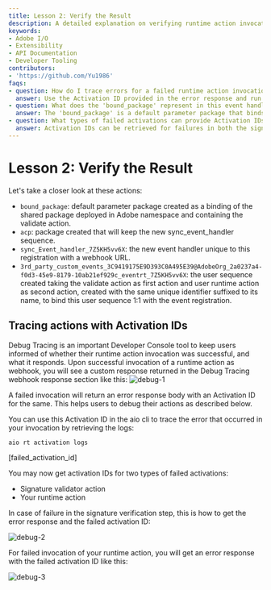 ```yaml
---
title: Lesson 2: Verify the Result
description: A detailed explanation on verifying runtime action invocations, using activation IDs for debugging, and understanding event handler sequences in Adobe I/O.
keywords:
- Adobe I/O
- Extensibility
- API Documentation
- Developer Tooling
contributors:
- 'https://github.com/Yu1986'
faqs:
- question: How do I trace errors for a failed runtime action invocation?
  answer: Use the Activation ID provided in the error response and run `aio rt activation logs [failed_activation_id]` in the CLI to retrieve detailed logs for debugging.
- question: What does the 'bound_package' represent in this event handler setup?
  answer: The 'bound_package' is a default parameter package that binds the shared package deployed in the Adobe namespace containing the validate action.
- question: What types of failed activations can provide Activation IDs for debugging?
  answer: Activation IDs can be retrieved for failures in both the signature validator action and your runtime action, enabling targeted debugging.
---
```

# Lesson 2: Verify the Result

Let's take a closer look at these actions:

- `bound_package`: default parameter package created as a binding of the shared package deployed in Adobe namespace and containing the validate action. 
- `acp`: package created that will keep the new sync_event_handler sequence.
- `sync_Event_handler_7Z5KH5vv6X`: the new event handler unique to this registration with a webhook URL.
- `3rd_party_custom_events_3C9419175E9D393C0A495E39@AdobeOrg_2a0237a4-f0d3-45e9-8179-10ab21ef929c_eventrt_7Z5KH5vv6X`: the user sequence created taking the validate action as first action and user runtime action as second action, created with the same unique identifier suffixed to its name, to bind this user sequence 1:1 with the event registration.

## Tracing actions with Activation IDs

Debug Tracing is an important Developer Console tool to keep users informed of whether their runtime action invocation was successful, and what it responds.
Upon successful invocation of a runtime action as webhook, you will see a custom response returned in the Debug Tracing webhook response section like this:
![debug-1](assets/debug-tracing-1.png)

A failed invocation will return an error response body with an Activation ID for the same. This helps users to debug their actions as described below.

You can use this Activation ID in the aio cli to trace the error that occurred in your invocation by retrieving the logs:

`aio rt activation logs`

[failed_activation_id]

You may now get activation IDs for two types of failed activations:

- Signature validator action
- Your runtime action

In case of failure in the signature verification step, this is how to get the error response and the failed activation ID:

![debug-2](assets/debug-tracing-2.png)

For failed invocation of your runtime action, you will get an error response with the failed activation ID like this:

![debug-3](assets/debug-tracing-3.png)
